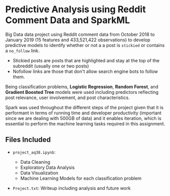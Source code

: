 # Predictive Analysis using Reddit Comment Data and SparkML

Big Data data project using Reddit comment data from October 2018 to January 2019 (15 features and 433,521,422 observations) to develop predictive models to identify whether or not a a post is `stickied` or contains a `no_follow` link. 

* Stickied posts are posts that are highlighted and stay at the top of the subreddit (usually one or two posts)
* Nofollow links are those that don't allow search engine bots to follow them. 

Being classification problems, **Logistic Regression**, **Random Forest**, and **Gradient Boosted Tree** models were used including predictors reflecting post relevance, user involvement, and post characteristics. 

Spark was used throughout the different steps of the project given that it is performant in terms of running time and developer productivity (important since we are dealing with 500GB of data) and it enables iteration, which is essential to perform the machine learning tasks required in this assignment.


## Files Included

* `project_aq38.ipynb`: 
  - Data Cleaning 
  - Exploratory Data Analysis 
  - Data Visualization 
  - Machine Learning Models for each classification problem
  
* `Project.txt`: Writeup including analysis and future work
